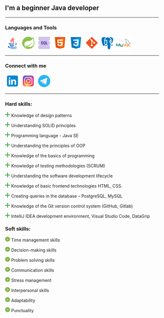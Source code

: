 <!-- [![Header](https://github.com/baimuhtar/baimuhtar/blob/main/assets/logo.png)](https://github.com/AbayMuhanov) -->

## I'm a beginner Java developer
___

### Languages and Tools
[![Java](https://github.com/baimuhtar/baimuhtar/blob/main/tool_icons/java.png)](https://github.com/AbayMuhanov)
[![Spring](https://github.com/baimuhtar/baimuhtar/blob/main/tool_icons/spring.png)](https://github.com/AbayMuhanov)
[![SQL](https://github.com/baimuhtar/baimuhtar/blob/main/tool_icons/sql.png)](https://github.com/AbayMuhanov)
[![HTML](https://github.com/baimuhtar/baimuhtar/blob/main/tool_icons/html.png)](https://github.com/AbayMuhanov)
[![CSS](https://github.com/baimuhtar/baimuhtar/blob/main/tool_icons/css.png)](https://github.com/AbayMuhanov)
[![GIT](https://github.com/baimuhtar/baimuhtar/blob/main/tool_icons/git.png)](https://github.com/AbayMuhanov)
[![PostgreSQL](https://github.com/baimuhtar/baimuhtar/blob/main/tool_icons/postgre.png)](https://github.com/AbayMuhanov)
[![MySQL](https://github.com/baimuhtar/baimuhtar/blob/main/tool_icons/mysql.png)](https://github.com/AbayMuhanov)
<!-- [![Linux](https://github.com/baimuhtar/baimuhtar/blob/main/tool_icons/linux.png)](https://github.com/AbayMuhanov) -->
<!-- [![Hibernate](https://github.com/baimuhtar/baimuhtar/blob/main/tool_icons/hibernate.svg)](https://github.com/AbayMuhanov) -->
<!-- [![Jira](https://github.com/baimuhtar/baimuhtar/blob/main/tool_icons/jira.png)](https://github.com/AbayMuhanov) -->
___
### Connect with me
[![LinkedIn](https://github.com/baimuhtar/baimuhtar/blob/main/contact_icons/linkedin.png)](https://www.linkedin.com/in/abay-muhanov-40529a260)
[![Instagram](https://github.com/baimuhtar/baimuhtar/blob/main/contact_icons/instagram.png)](https://www.instagram.com/abay.muhanov_7182/?hl=ru/)
[![Telegram](https://github.com/baimuhtar/baimuhtar/blob/main/contact_icons/telegram.png)](https://t.me/AbayMuhanov/)
<!-- [![Twitter](https://github.com/baimuhtar/baimuhtar/blob/main/contact_icons/twitter.png)]() -->
<!-- [![Facebook](https://github.com/baimuhtar/baimuhtar/blob/main/contact_icons/facebook.png)]()-->

___
### Hard skills:
![plus](https://github.com/baimuhtar/baimuhtar/blob/main/description_icon/plus.png) Knowledge of design patterns

![plus](https://github.com/baimuhtar/baimuhtar/blob/main/description_icon/plus.png) Understanding SOLID principles

![plus](https://github.com/baimuhtar/baimuhtar/blob/main/description_icon/plus.png) Programming language - Java SE

![plus](https://github.com/baimuhtar/baimuhtar/blob/main/description_icon/plus.png) Understanding the principles of OOP

![plus](https://github.com/baimuhtar/baimuhtar/blob/main/description_icon/plus.png) Knowledge of the basics of programming

![plus](https://github.com/baimuhtar/baimuhtar/blob/main/description_icon/plus.png) Knowledge of testing methodologies (SCRUM)

![plus](https://github.com/baimuhtar/baimuhtar/blob/main/description_icon/plus.png) Understanding the software development lifecycle

![plus](https://github.com/baimuhtar/baimuhtar/blob/main/description_icon/plus.png) Knowledge of basic frontend technologies HTML, CSS.

![plus](https://github.com/baimuhtar/baimuhtar/blob/main/description_icon/plus.png) Creating queries in the database – PostgreSQL, MySQL

![plus](https://github.com/baimuhtar/baimuhtar/blob/main/description_icon/plus.png) Knowledge of the Git version control system (GitHub, Gitlab)

![plus](https://github.com/baimuhtar/baimuhtar/blob/main/description_icon/plus.png) IntelliJ IDEA development environment, Visual Studio Code, DataGrip

### Soft skills:
<img src="plus2.png"> Time management skills

<img src="plus2.png"> Decision-making skills

<img src="plus2.png"> Problem solving skills

<img src="plus2.png"> Communication skills

<img src="plus2.png"> Stress management

<img src="plus2.png"> Interpersonal skills

<img src="plus2.png"> Adaptability

<img src="plus2.png"> Punctuality
